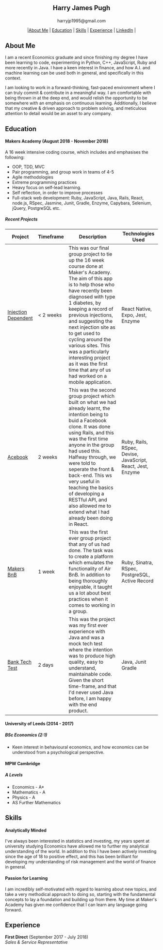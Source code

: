 ## <p align="center"> Harry James Pugh </p>

<p align="center"> harryjp1995@gmail.com </p>

<p align="center"> |<a href="#about_me">About Me</a> | <a href="#education">Education</a> | <a href="#skills">Skills</a> | <a href="#experience">Experience</a> | <a href="https://www.linkedin.com/in/harry-james-348862162/">LinkedIn</a> | </p>

## About Me

I am a recent Economics graduate and since finishing my degree I have been learning to code, experimenting in Python, C++, JavaScript, Ruby and more recently in Java. I have a keen interest in finance, and how A.I. and machine learning can be used both in general, and specifically in this context.

I am looking to work in a forward-thinking, fast-paced environment where I can truly commit & contribute in a meaningful way. I am comfortable with being thrown in at the deep end, and would relish the opportunity to be somewhere with an emphasis on continuous learning. Additionally, I believe that my creative & driven approach to problem solving, and meticulous attention to detail would be an asset to any company.

## Education

#### Makers Academy (August 2018 - November 2018)

A 16 week intensive coding course, which includes and emphasises the following:

- OOP, TDD, MVC
- Pair programming, and group work in teams of 4-5
- Agile methodologies
- Extreme programming practices
- Heavy focus on self-lead learning.
- Self reflection, in order to improve processes
- Full-stack web development: Ruby, JavaScript, Java, Rails, React, node.js, RSpec, Jasmine, Junit, Gradle, Enzyme, Capybara, Selenium, jQuery, PostgreSQL etc.

##### Recent Projects

| Project | Timeframe | Description | Technologies Used |
| ------------------------ | --------- | ----------- | ----------------- |
|[Injection Dependent](https://github.com/Alastair2D/injection_dependent)|< 2 weeks|This was our final group project to tie up the 16 week course done at Maker's Academy. The aim of this app is to help those who have recently been diagnosed with type 1 diabetes, by keeping a record of previous injections, and suggesting the next injection site as to get used to cycling around the various sites. This was a particularly interesting project as it was the first time that any of us had worked on a mobile application.|React Native, Expo, Jest, Enzyme|
|[Acebook](https://github.com/hjpugh/acebook-PingPongAlmonds)| 2 weeks| This was the second group project which built on what we had already learnt, the intention being to buid a Facebook clone. It was done using Rails, and this was the first time anyone in the group had used this. Halfway through, we were told to seperate the front & back-end. This ws very useful in teaching the basics of developing a RESTful API, and also allowed me to extend what I had already been doing in React.| Ruby, Rails, RSpec, Devise, JavaScript, React, Jest, Enzyme
|[Makers BnB](https://github.com/hjpugh/makersbnb)| 1 week| This was the first ever group project that any of us had done. The task was to create a platform which emulates the functionality of Air BnB. In addition to being thoroughly enjoyable, it taught us a lot about best practices when it comes to working in a group.| Ruby, Sinatra, RSpec, PostgreSQL, Active Record
|[Bank Tech Test](https://github.com/hjpugh/bank-tech-test-java)| 2 days| This was the project was my first ever experience with Java and was a mock tech test where the intention was to produce high quality, easy to understand, maintainable code. Given the short time-frame, and that I'd never used Java before, I am happy with the end product. |Java, Junit Gradle|


#### University of Leeds (2014 - 2017)
##### BSc Economics (2:1)

- Keen interest in behavioural economics, and how economics can be understood from a psychological perspective.

#### MPW Cambridge
##### A Levels

- Economics - A\*
- Mathematics - A
- Physics - A
- AS Further Mathematics

## Skills

#### Analytically Minded

I've always been interested in statistics and investing, my years spent at university studying Economics have allowed me to further my analytical understanding of the world. In addition to this I have been actively investing since the age of 18 to positive effect, and this has been brilliant for developing my understanding of risk management and the world of finance in general.

#### Passion for Learning

I am incredibly self-motivated with regard to learning about new topics, and take a very methodical approach to doing so, starting with the fundamental concepts to lay a foundation and building up from there. My time at Maker's Academy has given me confidence that I can learn any language going forward.

## Experience

**First Direct** (September 2017 - July 2018)  
 _Sales & Service Representative_
